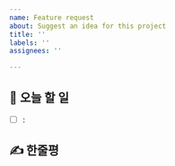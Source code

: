 ```yaml
---
name: Feature request
about: Suggest an idea for this project
title: ''
labels: ''
assignees: ''

---
```


## 🎯 오늘 할 일

- [ ] : 

## ✍️ 한줄평
